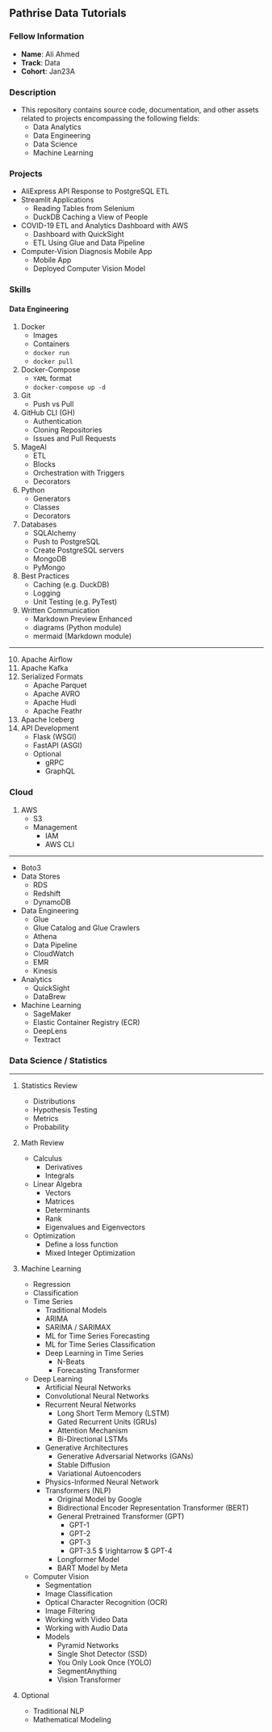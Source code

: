 ## Pathrise Data Tutorials

### Fellow Information

- **Name**: Ali Ahmed
- **Track**: Data
- **Cohort**: Jan23A

### Description

- This repository contains source code, documentation, and other assets related to projects encompassing the following fields:
  - Data Analytics
  - Data Engineering
  - Data Science
  - Machine Learning

### Projects

- AliExpress API Response to PostgreSQL ETL
- Streamlit Applications
  - Reading Tables from Selenium
  - DuckDB Caching a View of People
- COVID-19 ETL and Analytics Dashboard with AWS
  - Dashboard with QuickSight
  - ETL Using Glue and Data Pipeline
- Computer-Vision Diagnosis Mobile App
  - Mobile App
  - Deployed Computer Vision Model

### Skills

#### Data Engineering

1. Docker
   - Images
   - Containers
   - `docker run`
   - `docker pull`
2. Docker-Compose
   - `YAML` format
   - `docker-compose up -d`
3. Git
   - Push vs Pull
4. GitHub CLI (GH)
   - Authentication
   - Cloning Repositories
   - Issues and Pull Requests
5. MageAI
   - ETL
   - Blocks
   - Orchestration with Triggers
   - Decorators
6. Python
   - Generators
   - Classes
   - Decorators
7. Databases
   - SQLAlchemy
   - Push to PostgreSQL
   - Create PostgreSQL servers
   - MongoDB
   - PyMongo
8. Best Practices
   - Caching (e.g. DuckDB)
   - Logging
   - Unit Testing (e.g. PyTest)
9. Written Communication
   - Markdown Preview Enhanced
   - diagrams (Python module)
   - mermaid (Markdown module)

---

10. Apache Airflow
11. Apache Kafka
12. Serialized Formats
    - Apache Parquet
    - Apache AVRO
    - Apache Hudi
    - Apache Feathr
13. Apache Iceberg
14. API Development
    - Flask (WSGI)
    - FastAPI (ASGI)
    - Optional
      - gRPC
      - GraphQL

### Cloud

1. AWS
   - S3
   - Management
     - IAM
     - AWS CLI

---

- Boto3
- Data Stores
  - RDS
  - Redshift
  - DynamoDB
- Data Engineering
  - Glue
  - Glue Catalog and Glue Crawlers
  - Athena
  - Data Pipeline
  - CloudWatch
  - EMR
  - Kinesis
- Analytics
  - QuickSight
  - DataBrew
- Machine Learning
  - SageMaker
  - Elastic Container Registry (ECR)
  - DeepLens
  - Textract

### Data Science / Statistics

---

1. Statistics Review

   - Distributions
   - Hypothesis Testing
   - Metrics
   - Probability

2. Math Review

   - Calculus
     - Derivatives
     - Integrals
   - Linear Algebra
     - Vectors
     - Matrices
     - Determinants
     - Rank
     - Eigenvalues and Eigenvectors
   - Optimization
     - Define a loss function
     - Mixed Integer Optimization

3. Machine Learning
   - Regression
   - Classification
   - Time Series
     - Traditional Models
     - ARIMA
     - SARIMA / SARIMAX
     - ML for Time Series Forecasting
     - ML for Time Series Classification
     - Deep Learning in Time Series
       - N-Beats
       - Forecasting Transformer
   - Deep Learning
     - Artificial Neural Networks
     - Convolutional Neural Networks
     - Recurrent Neural Networks
       - Long Short Term Memory (LSTM)
       - Gated Recurrent Units (GRUs)
       - Attention Mechanism
       - Bi-Directional LSTMs
     - Generative Architectures
       - Generative Adversarial Networks (GANs)
       - Stable Diffusion
       - Variational Autoencoders
     - Physics-Informed Neural Network
     - Transformers (NLP)
       - Original Model by Google
       - Bidirectional Encoder Representation Transformer (BERT)
       - General Pretrained Transformer (GPT)
         - GPT-1
         - GPT-2
         - GPT-3
         - GPT-3.5 $ \rightarrow $ GPT-4
       - Longformer Model
       - BART Model by Meta
   - Computer Vision
     - Segmentation
     - Image Classification
     - Optical Character Recognition (OCR)
     - Image Filtering
     - Working with Video Data
     - Working with Audio Data
     - Models
       - Pyramid Networks
       - Single Shot Detector (SSD)
       - You Only Look Once (YOLO)
       - SegmentAnything
       - Vision Transformer
4. Optional
   - Traditional NLP
   - Mathematical Modeling
